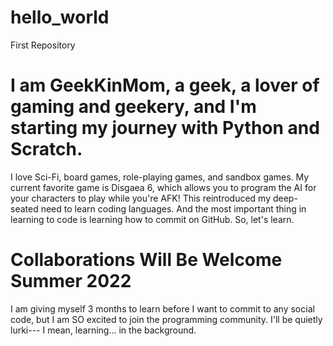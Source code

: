 # hello_world
First Repository

# I am GeekKinMom, a geek, a lover of gaming and geekery, and I'm starting my journey with Python and Scratch.

<p> I love Sci-Fi, board games, role-playing games, and sandbox games. My current favorite game is Disgaea 6, which allows you to program the AI for your characters to play while you're AFK! This reintroduced my deep-seated need to learn coding languages. And the most important thing in learning to code is learning how to commit on GitHub. So, let's learn. </p>

# Collaborations Will Be Welcome Summer 2022

<p> I am giving myself 3 months to learn before I want to commit to any social code, but I am SO excited to join the programming community. I'll be quietly lurki--- I mean, learning... in the background. </p>
